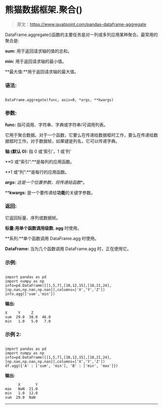 # 熊猫数据框架.聚合()

> 原文：<https://www.javatpoint.com/pandas-dataframe-aggregate>

DataFrame.aggregate()函数的主要任务是对一列或多列应用某种聚合。最常用的聚合是:

**sum:** 用于返回请求轴的值的总和。

**min:** 用于返回请求轴的最小值。

**最大值:**用于返回请求轴的最大值。

### 语法:

```

DataFrame.aggregate(func, axis=0, *args, **kwargs)

```

### 参数:

**func:** 指可调用、字符串、字典或字符串/可调用列表。

它用于聚合数据。对于一个函数，它要么在传递给数据框时工作，要么在传递给数据框时工作。对于数据帧，如果键是列名，它可以传递字典。

**轴:(默认 0):** 指 0 或‘索引’，1 或‘列’

**0 或“索引”:**是每列的应用函数。

**1 或“列”:**是每行的应用函数。

***args:** 这是一个位置参数，将传递给**函数**。

****kwargs:** 是一个要传递给**功能**的关键字参数。

### 返回:

它返回标量、序列或数据帧。

**标量:**用单个函数调用**级数. agg** 时使用。

**系列:**单个函数调用 DataFrame.agg 时使用。

**DataFrame:** 当为几个函数调用 DataFrame.agg 时，正在使用它。

### 示例:

```

import pandas as pd
import numpy as np
info=pd.DataFrame([[1,5,7],[10,12,15],[18,21,24],[np.nan,np.nan,np.nan]],columns=['X','Y','Z'])
info.agg(['sum','min'])

```

**输出:**

```
X     Y     Z
sum  29.0  38.0  46.0
min   1.0   5.0   7.0

```

### 示例 2:

```

import pandas as pd
import numpy as np
info=pd.DataFrame([[1,5,7],[10,12,15],[18,21,24],[np.nan,np.nan,np.nan]],columns=['X','Y','Z'])
df.agg({'A' : ['sum', 'min'], 'B' : ['min', 'max']})

```

**输出:**

```
      X       Y  
max   NaN  21.0
min   1.0  12.0
sum  29.0  NaN

```

* * *